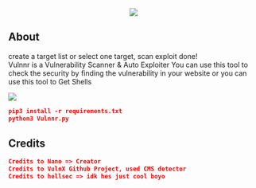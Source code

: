 
<center><img src='https://i.imgur.com/mbEc38Y.png'> </img></center>

## About

<p>
 
  create a target list or select one target, scan exploit done!<br>
  Vulnnr is a Vulnerability Scanner & Auto Exploiter You can use this tool to check the security by finding the vulnerability in your website or you can use this tool to Get Shells
</p>


<img src="https://pays.host/uploads/8ecc5016-9448-40c0-96c9-8acdc1303f29/wnYwjeQY.gif"> </img>
```json
pip3 install -r requirements.txt
python3 Vulnnr.py
```
## Credits
```json
Credits to Nano => Creator
Credits to VulnX Github Project, used CMS detector
Credits to hellsec => idk hes just cool boyo
```
